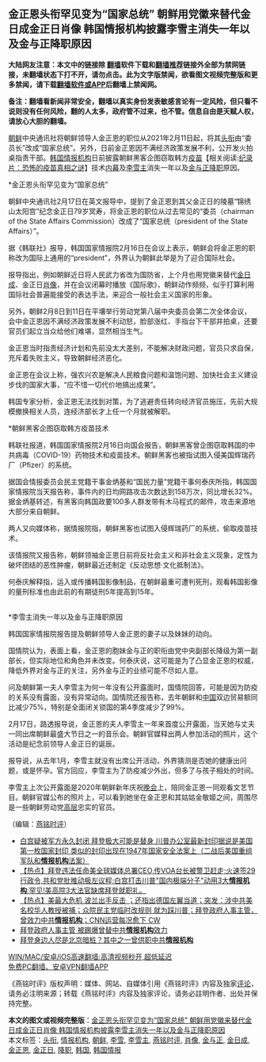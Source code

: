  <h2>金正恩头衔罕见变为“国家总统” 朝鲜用党徽来替代金日成金正日肖像 韩国情报机构披露李雪主消失一年以及金与正降职原因</h2> <p class="notice"><b>大陆网友注意：本文中的链接除 <a href="https://github.com/bannedbook/fanqiang" >翻墙</a>软件下载和<a href="https://github.com/killgcd/justmysocks/blob/master/README.md">翻墙推荐</a>链接外全部为禁网链接，未翻墙状态下打不开，请勿点击。此为文字版禁闻，欲看图文视频完整版和更多禁闻，请下载<a href="https://github.com/bannedbook/fanqiang">翻墙软件或APP</a>后翻墙上禁闻网。</p><p>备注：翻墙看新闻非常安全，翻墙以真实身份发表敏感言论有一定风险，但只看不说则没有任何风险，翻的人太多，政府管不过来，也不管。信息自由是天赋人权，请放心大胆的翻墙。</b></p>  <div class="entry"> <p></p> <p><a href="https://www.bannedbook.org/bnews/tag/%e6%9c%9d%e9%b2%9c/" class="st_tag internal_tag" rel="tag" title="标签 朝鲜 下的日志">朝鲜</a>中央通讯社将朝鲜领导人金正恩的职位从2021年2月11日起&#65292;将其<a href="https://www.bannedbook.org/bnews/tag/%E5%A4%B4%E8%A1%94/" class="st_tag internal_tag" rel="tag" title="标签 头衔 下的日志">头衔</a>由&#8220;委员长&#8221;改成&#8220;国家总统&#8221;&#12290;另外&#65292;日前金正恩因不满经济政策发展不利&#65292;公开发火拍桌指责干部&#12290;<a href="https://www.bannedbook.org/bnews/tag/%e9%9f%a9%e5%9b%bd/" class="st_tag internal_tag" rel="tag" title="标签 韩国 下的日志">韩国</a><a href="https://www.bannedbook.org/bnews/tag/%E6%83%85%E6%8A%A5%E6%9C%BA%E6%9E%84/" class="st_tag internal_tag" rel="tag" title="标签 情报机构 下的日志">情报机构</a>日前披露朝鲜黑客企图窃取韩方<span class='wp_keywordlink'><a href="https://www.bannedbook.org/bnews/tculture/20160630/551027.html" title="疫苗" target="_blank">疫苗</a></span>【相关阅读:<a href='https://www.bannedbook.org/bnews/topimagenews/20180408/925060.html' target='_blank'>纪录片：恐怖的疫苗真相之谜</a>】技术<span class='wp_keywordlink_affiliate'><a href="https://www.bannedbook.org/bnews/ccpdope/" title="中共高层内幕" target="_blank">内幕</a></span>及<a href="https://www.bannedbook.org/bnews/tag/%e6%9d%8e%e9%9b%aa%e4%b8%bb/" class="st_tag internal_tag" rel="tag" title="标签 李雪主 下的日志">李雪主</a>消失一年以及<a href="https://www.bannedbook.org/bnews/tag/%e9%87%91%e4%b8%8e%e6%ad%a3/" class="st_tag internal_tag" rel="tag" title="标签 金与正 下的日志">金与正</a><a href="https://www.bannedbook.org/bnews/tag/%E9%99%8D%E8%81%8C/" class="st_tag internal_tag" rel="tag" title="标签 降职 下的日志">降职</a>原因&#12290;</p> <p>   *金正恩头衔罕见变为&#8220;国家总统&#8221;</p> <p>朝鲜中央通讯社2月17日在英文报导中&#65292;提到了金正恩到其父金正日的陵墓&#8220;锦绣山太阳宫&#8221;纪念金正日79岁冥寿&#65292;将金正恩的职位从过去常见的&#8220;委员&#65288;chairman of the State Affairs Commission&#65289;改成了&#8220;国家总统&#65288;president of the State Affairs&#65289;&#8221;&#12290;</p> <p>据&#12298;韩联社&#12299;报导&#65292;韩国国家情报院2月16日在会议上表示&#65292;朝鲜会将金正恩的职称改为国际上通用的&#8220;president&#8221;&#65292;外界认为朝鲜此举是为了迎合国际社会&#12290;</p> <p>报导指出&#65292;例如朝鲜近日将人民武力省改为国防省&#65292;上个月也用党徽来替代<a href="https://www.bannedbook.org/bnews/tag/%e9%87%91%e6%97%a5%e6%88%90/" class="st_tag internal_tag" rel="tag" title="标签 金日成 下的日志">金日成</a>&#12289;金正日<a href="https://www.bannedbook.org/bnews/tag/%E8%82%96%E5%83%8F/" class="st_tag internal_tag" rel="tag" title="标签 肖像 下的日志">肖像</a>&#65292;并在会议闭幕时播放&#12298;国际歌&#12299;&#65292;朝鲜动作频频&#65292;似乎打算利用国际社会普遍能接受的表达手法&#65292;来迎合一般社会主义国家的形象&#12290;</p>  <p>另外&#65292;朝鲜2月8日到11日在平壤举行劳动党第八届中央委员会第二次全体会议&#65292;会中金正恩因不满经济政策发展不利动怒&#65292;脸部涨红&#12289;手指台下干部并拍桌&#65292;还要官员们起立当众给他们难堪&#65292;显然相当生气&#12290;</p> <p>金正恩当时指责经济计划和先前没太大差别&#65292;不能解决财政问题&#65292;官员只求自保&#65292;充斥着失败主义&#65292;导致朝鲜经济恶化&#12290;</p> <p>金正恩在会议上称&#65292;强农兴农是解决人民粮食问题和温饱问题&#12289;加快社会主义建设步伐的国家大事&#65292;&#8220;应不惜一切代价地搞出成果&#8221;&#12290;</p> <p>韩国专家分析&#65292;金正恩无法找到对策&#65292;为了逃避责任转向经济官员施压&#65292;先前大规模撤换相关人员&#65292;连经济部长才上任一个月就被解职&#12290;</p> <p>   *朝鲜黑客企图窃取韩方疫苗技术</p> <p>韩联社报道&#65292;韩国国家情报院2月16日向国会报告&#65292;朝鲜黑客曾企图窃取韩国的中共病毒&#65288;COVID-19&#65289;药物技术和疫苗技术&#12290;朝鲜黑客也被指试图入侵美国辉瑞药厂&#65288;Pfizer&#65289;的系统&#12290;</p>  <p>据国会情报委员会民主党籍干事金炳基和&#8220;国民力量&#8221;党籍干事何泰庆所指&#65292;韩国国家情报院当天报告称&#65292;事件内的日均网路攻击次数达到158万次&#65292;同比增长32%&#12290;据金炳基转述&#65292;有黑客向韩国政要100多人群发带有木马程式的邮件&#65292;攻击来源地大部分来自朝鲜&#12290;</p> <p>两人又向媒体称&#65292;据情报院指&#65292;朝鲜黑客也试图入侵辉瑞药厂的系统&#65292;偷取疫苗技术&#12290;</p> <p>该情报院又报告称&#65292;朝鲜领袖金正恩日前将反社会主义和非社会主义现象&#65292;定性为破坏团结的恶性肿瘤&#65292;朝鲜最近还制定&#12298;反动思想&#183;文化抵制法&#12299;&#12290;</p> <p>何泰庆解释指&#65292;运入或传播韩国影像制品&#65292;在朝鲜最重可遭判死刑&#65292;观看韩国影像的量刑标准也由此前的有期徒刑5年提高到15年&#12290;<br />&nbsp;</p> <p>   *李雪主消失一年以及金与正降职原因</p> <p>韩国国家情报院报告提及朝鲜领导人金正恩的妻子以及妹妹的动向&#12290;</p>  <p>国情院认为&#65292;表面上看&#65292;金正恩的胞妹金与正的职衔由党中央副部长降级为第一副部长&#65292;但实际地位和角色并未改变&#12290;何泰庆说&#65292;这可能是为了凸显金正恩的权威&#65292;降低外界对金与正的关注&#65292;另外金与正的业绩可能不尽如人意&#12290;</p> <p>问及朝鲜第一夫人李雪主为何一年没有公开露面时&#65292;国情院回答&#65292;可能是因为防疫的关系没有露面&#65292;没有异常动向&#12290;国情院还报告称&#65292;去年朝鲜和<span class='wp_keywordlink_affiliate'><a href="https://www.bannedbook.org/" title="中国" target="_blank">中国</a></span>双边贸易额同比减少75%&#65292;特别是全面闭关锁国的第4季度减少了99%&#12290;</p> <p>2月17日&#65292;路透报导说&#65292;金正恩的夫人李雪主一年来首度公开露面&#65292;当天她与丈夫一同出席朝鲜最盛大节日之一的音乐会&#12290;朝鲜官媒释出两人参加活动的照片&#65292;这个活动是纪念前领导人金正日的诞辰&#12290;</p> <p>报导说&#65292;从去年1月&#65292;李雪主就没有出席公开活动&#65292;外界猜测是否她的健康出问题&#65292;或是怀孕&#12290;官方回应&#65292;李雪主为了防疫减少外出&#65292;但多了与孩子相处的时间&#12290;</p> <p>李雪主上次公开露面是2020年朝鲜新年庆祝<span class='wp_keywordlink_affiliate'><a href="https://zh-cn.shenyunperformingarts.org/" title="晚会" target="_blank">晚会</a></span>上&#65292;陪同金正恩一同观看文艺节目&#12290;朝鲜官媒公布的照片上&#65292;可以看到她坐在金正恩和其姑姑金敬姬之间&#65292;周围尽是一些朝鲜劳动党<span class='wp_keywordlink_affiliate'><a href="https://www.bannedbook.org/bnews/ccpdope/" title="中共高层内幕" target="_blank">高层</a></span>忠实的官员&#12290;</p> <p>&#65288;编辑&#65306;<a href="https://www.bannedbook.org/bnews/tag/%e7%87%95%e9%93%ad%e6%97%b6%e8%af%84/" class="st_tag internal_tag" rel="tag" title="标签 燕铭时评 下的日志">燕铭时评</a>&#65289;</p>  <ul class='op-related-articles' title='相关阅读'> <li><a href='https://www.bannedbook.org/bnews/bannedvideo/20210128/1476256.html' target='_blank'>白宫疑被军方永久封闭 拜登极大可能是替身 川普办公室最新封印据说是美国第一枚国家封印 类似的封印出现在1947年国家安全法案上（二战后美国重组军队和<b>情报机构</b>法案）</a></li> <li><a href='https://www.bannedbook.org/bnews/bannedvideo/20210124/1473966.html' target='_blank'>【热点】拜登违法任命美全球媒体总署CEO,传VOA台长被警卫赶走;火速签29行政令,共和党批推动极左议程;白宫打击川普"国内极端分子"动用3大<b>情报机构</b>;罕见!美高院3大法官缺席拜登就职礼。</a></li> <li><a href='https://www.bannedbook.org/bnews/bannedvideo/20210115/1467978.html' target='_blank'>【热点】美最大危机 波兰出手反击 ；还指出德国左翼当道；突发：涉中共美名校华人教授被捕；众院民主党临时改规则 就为踩川普；拜登政府人事主管，曾效力中共<b>情报机构</b>；CNN运营每况愈下 CW</a></li> <li><a href='https://www.bannedbook.org/bnews/taiwannews/20210115/1467905.html' target='_blank'>拜登政府人事主管 被踢爆曾替中共<b>情报机构</b>效力</a></li> <li><a href='https://www.bannedbook.org/bnews/comments/20210114/1467384.html' target='_blank'>拜登身边人尽是北京暗桩？其中之一曾供职中共<b>情报机构</b></a></li> </ul> <p class="texttj"> <a href="https://github.com/bannedbook/fanqiang/wiki/V2ray%E6%9C%BA%E5%9C%BA" target="_blank">WIN/MAC/安卓/iOS高速翻墙:高清视频秒开,超低延迟</a><br/> <a href="https://github.com/bannedbook/fanqiang/wiki/%E7%A6%81%E9%97%BB%E7%BD%91%E5%AE%89%E5%8D%93%E7%BF%BB%E5%A2%99%E6%96%B0%E9%97%BBAPP" target="_blank">免费PC翻墙、安卓VPN翻墙APP</a></p><p>&#12298;燕铭时评&#12299;版权声明&#65306;媒体&#12289;网站&#12289;自媒体引用&#12298;燕铭时评&#12299;内容及独家<span class='wp_keywordlink_affiliate'><a href="https://www.bannedbook.org/bnews/comments/" title="新闻评论" target="_blank">评论</a></span>&#65292;请务必注明来源&#65307;转载&#12298;燕铭时评&#12299;内容及独家评论&#65292;请务必註明作者&#12289;出处并保持完整&#12290;</p><a name='sharetosocial'></a>       <div><b>本文的图文或视频完整版</b>：<a href='https://www.bannedbook.org/bnews/comments/20210218/1489168.html'>金正恩头衔罕见变为“国家总统” 朝鲜用党徽来替代金日成金正日肖像 韩国情报机构披露李雪主消失一年以及金与正降职原因</a></div>  </div><!--END ENTRY--> <div class="postfooter"> <div>本文标签：<a href="https://www.bannedbook.org/bnews/tag/%E5%A4%B4%E8%A1%94/" rel="tag">头衔</a>, <a href="https://www.bannedbook.org/bnews/tag/%E6%83%85%E6%8A%A5%E6%9C%BA%E6%9E%84/" rel="tag">情报机构</a>, <a href="https://www.bannedbook.org/bnews/tag/%e6%9c%9d%e9%b2%9c/" rel="tag">朝鲜</a>, <a href="https://www.bannedbook.org/bnews/tag/%e6%9d%8e%e9%9b%aa/" rel="tag">李雪</a>, <a href="https://www.bannedbook.org/bnews/tag/%e6%9d%8e%e9%9b%aa%e4%b8%bb/" rel="tag">李雪主</a>, <a href="https://www.bannedbook.org/bnews/tag/%e7%87%95%e9%93%ad%e6%97%b6%e8%af%84/" rel="tag">燕铭时评</a>, <a href="https://www.bannedbook.org/bnews/tag/%E8%82%96%E5%83%8F/" rel="tag">肖像</a>, <a href="https://www.bannedbook.org/bnews/tag/%e9%87%91%e4%b8%8e%e6%ad%a3/" rel="tag">金与正</a>, <a href="https://www.bannedbook.org/bnews/tag/%e9%87%91%e6%97%a5%e6%88%90/" rel="tag">金日成</a>, <a href="https://www.bannedbook.org/bnews/tag/%e9%87%91%e6%ad%a3%e6%81%a9/" rel="tag">金正恩</a>, <a href="https://www.bannedbook.org/bnews/tag/%e9%87%91%e6%ad%a3%e6%97%a5/" rel="tag">金正日</a>, <a href="https://www.bannedbook.org/bnews/tag/%E9%99%8D%E8%81%8C/" rel="tag">降职</a>, <a href="https://www.bannedbook.org/bnews/tag/%e9%9f%a9%e5%9b%bd/" rel="tag">韩国</a>, <a href="https://www.bannedbook.org/bnews/tag/%E9%9F%A9%E5%9B%BD%E6%83%85%E6%8A%A5/" rel="tag">韩国情报</a></div>  </div><!--END POSTFOOTER--> 